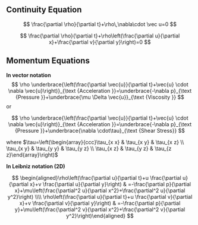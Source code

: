   

## Continuity Equation

$$
\frac{\partial \rho}{\partial t}+\rho\,\nabla\cdot \vec u=0
$$


$$
\frac{\partial \rho}{\partial t}+\rho\left(\frac{\partial u}{\partial x}+\frac{\partial v}{\partial y}\right)=0
$$

## Momentum Equations
**In vector notation** 
$$
\rho \underbrace{\left(\frac{\partial \vec{u}}{\partial t}+\vec{u} \cdot \nabla \vec{u}\right)}_{\text {Acceleration }}=\underbrace{-\nabla p}_{\text {Pressure }}+\underbrace{\mu \Delta \vec{u}}_{\text {Viscosity }}
$$
or

$$
\rho \underbrace{\left(\frac{\partial \vec{u}}{\partial t}+\vec{u} \cdot \nabla \vec{u}\right)}_{\text {Acceleration }}=\underbrace{-\nabla p}_{\text {Pressure }}+\underbrace{\nabla \cdot\tau}_{\text {Shear Stress}}
$$


where $\tau=\left(\begin{array}{ccc}\tau_{x x} & \tau_{x y} & \tau_{x z} \\ \tau_{x y} & \tau_{y y} & \tau_{y z} \\ \tau_{x z} & \tau_{y z} & \tau_{z z}\end{array}\right)$

**In Leibniz notation (2D)**

$$
\begin{aligned}\rho\left(\frac{\partial u}{\partial t}+u \frac{\partial u}{\partial x}+v \frac{\partial u}{\partial y}\right) & =-\frac{\partial p}{\partial x}+\mu\left(\frac{\partial^2 u}{\partial x^2}+\frac{\partial^2 u}{\partial y^2}\right) \\\\
\rho\left(\frac{\partial u}{\partial t}+u \frac{\partial v}{\partial x}+v \frac{\partial v}{\partial y}\right) & =-\frac{\partial p}{\partial y}+\mu\left(\frac{\partial^2 v}{\partial x^2}+\frac{\partial^2 v}{\partial y^2}\right)\end{aligned}
$$


